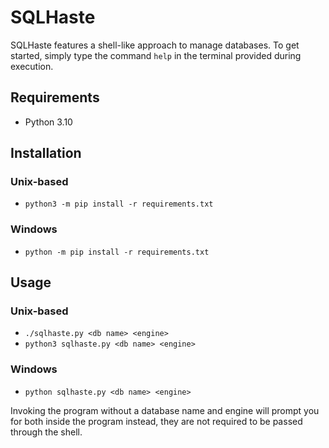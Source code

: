 # SQLHaste
SQLHaste features a shell-like approach to manage databases. To get started, simply type the command `help` in the terminal provided during execution.

## Requirements
- Python 3.10

## Installation

### Unix-based

- `python3 -m pip install -r requirements.txt`

### Windows

- `python -m pip install -r requirements.txt`

## Usage

### Unix-based
- `./sqlhaste.py <db name> <engine>`
- `python3 sqlhaste.py <db name> <engine>`

### Windows
- `python sqlhaste.py <db name> <engine>`

Invoking the program without a database name and engine will prompt you for both inside the program instead, they are not required to be passed through the shell.
